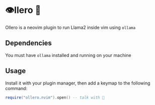 # 👁️llero 🦙

Ollero is a neovim plugin to run Llama2 inside vim using `ollama`

## Dependencies

You must have `ollama` installed and running on your machine

## Usage

Install it with your plugin manager, then add a keymap to the following command:

```lua
require("ollero.nvim").open() -- talk with 🦙
```
